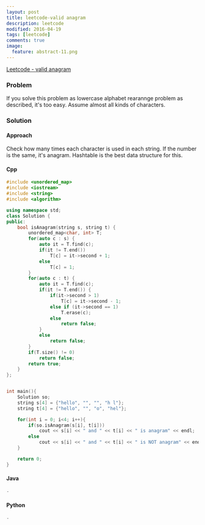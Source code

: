 ```yaml
---
layout: post
title: leetcode-valid anagram
description: leetcode
modified: 2016-04-19
tags: [leetcode]
comments: true
image:
  feature: abstract-11.png
---
```

[Leetcode - valid anagram](https://leetcode.com/problems/valid-anagram/)

### Problem

If you solve this problem as lowercase alphabet rearannge problem as described, it's too easy. Assume almost all kinds of characters.  

### Solution

#### Approach

Check how many times each character is used in each string. If the number is the same, it's anagram. Hashtable is the best data structure for this.  

#### Cpp

```cpp
#include <unordered_map>
#include <iostream>
#include <string>
#include <algorithm>

using namespace std;
class Solution {
public:
    bool isAnagram(string s, string t) {
		unordered_map<char, int> T;	        
		for(auto c : s) {
			auto it = T.find(c);
			if(it != T.end())
				T[c] = it->second + 1;
			else
				T[c] = 1;
		}
		for(auto c : t) {
			auto it = T.find(c);
			if(it != T.end()) {
				if(it->second > 1)
					T[c] = it->second - 1;
				else if (it->second == 1)
					T.erase(c);	
				else 
					return false;
			}
			else
				return false;
		}
		if(T.size() != 0)
			return false;
		return true;
    }
};


int main(){
	Solution so;
	string s[4] = {"hello", "", "", "h l"};
	string t[4] = {"hello", "", "o", "hel"};

	for(int i = 0; i<4; i++){
		if(so.isAnagram(s[i], t[i]))
			cout << s[i] << " and " << t[i] << " is anagram" << endl;
		else 
			cout << s[i] << " and " << t[i] << " is NOT anagram" << endl;
	}

	return 0;
}
```

#### Java

```java
-
```

#### Python

```python
-
```
